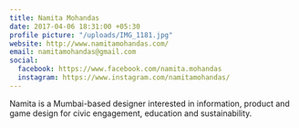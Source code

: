 ```yaml
---
title: Namita Mohandas
date: 2017-04-06 18:31:00 +05:30
profile picture: "/uploads/IMG_1181.jpg"
website: http://www.namitamohandas.com/
email: namitamohandas@gmail.com
social:
  facebook: https://www.facebook.com/namita.mohandas
  instagram: https://www.instagram.com/namitamohandas/
---
```


Namita is a Mumbai-based designer interested in information, product and game design for civic engagement, education and sustainability.